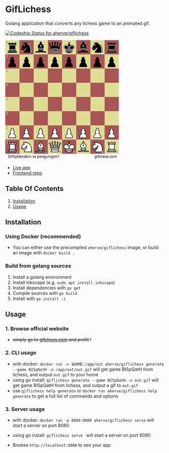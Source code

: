 GifLichess
==========

Golang application that converts any lichess game to an animated gif.

[![Codeship Status for aherve/giflichess](https://app.codeship.com/projects/c112da50-6f80-0137-e723-4eb9bb858fd8/status?branch=master)](https://app.codeship.com/projects/347695)

![example gif](assets/example.gif)

- [Live app](https://gifchess.com)
- [Frontend repo](https://github.com/aherve/gifchess-front)

## Table Of Contents
1. [Installation](#installation)
2. [Usage](#usage)

## Installation

### Using Docker (recommended)

- You can either use the precompiled `aherve/giflichess` image, or build an image with `docker build .`

### Build from golang sources

1. Install a golang environment
2. Install inkscape (_e.g._ `sudo apt install inkscape`)
3. Install dependencies with `go get`
4. Compile sources with `go build`
5. Install with `go install -i`

## Usage

### 1. Browse official website

- ~~simply go to [gifchess.com](https://gifchess.com) and profit !~~

### 2. CLI usage

- with docker: `docker run -v $HOME:/app/out aherve/giflichess generate --game BI5pQatH -o /app/out/out.gif` will get game BI5pQatH from lichess, and output `out.gif` to your home
- using go install: `giflichess generate --game BI5pQatH -o out.gif` will get game BI5pQatH from lichess, and output a gif to `out.gif`
- use `giflichess help generate` or `docker run aherve/giflichess help generate` to get a full list of commands and options

### 3. Server usage
- with docker: `docker run -p 8080:8080 aherve/giflichess serve` will start a server on port 8080
- using go install: `giflichess serve ` will start a server on port 8080

- Browse `http://localhost:8080` to see your app
